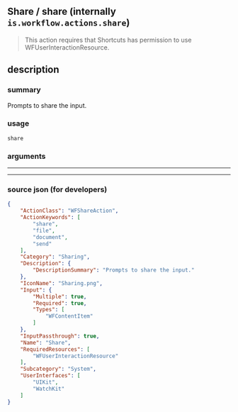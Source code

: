 
## Share / share (internally `is.workflow.actions.share`)

> This action requires that Shortcuts has permission to use WFUserInteractionResource.


## description

### summary

Prompts to share the input.


### usage
```
share 
```

### arguments

---



---

### source json (for developers)

```json
{
	"ActionClass": "WFShareAction",
	"ActionKeywords": [
		"share",
		"file",
		"document",
		"send"
	],
	"Category": "Sharing",
	"Description": {
		"DescriptionSummary": "Prompts to share the input."
	},
	"IconName": "Sharing.png",
	"Input": {
		"Multiple": true,
		"Required": true,
		"Types": [
			"WFContentItem"
		]
	},
	"InputPassthrough": true,
	"Name": "Share",
	"RequiredResources": [
		"WFUserInteractionResource"
	],
	"Subcategory": "System",
	"UserInterfaces": [
		"UIKit",
		"WatchKit"
	]
}
```
